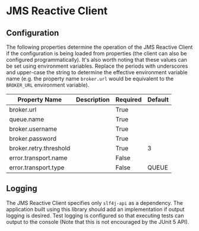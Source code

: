 # JMS Reactive Client

## Configuration

The following properties determine the operation of the JMS Reactive Client
if the configuration is being loaded from properties (the client can also be
configured programmatically).  It's also worth noting that these values can
be set using environment variables.  Replace the periods with underscores and
upper-case the string to determine the effective environment variable name
(e.g. the property name ``broker.url`` would be equivalent to the
``BROKER_URL`` environment variable).

| Property Name          | Description                   | Required | Default |
| ---------------------- | ----------------------------- | -------- |-------- |
| broker.url             |                               | True     |         |
| queue.name             |                               | True     |         |
| broker.username        |                               | True     |         |
| broker.password        |                               | True     |         |
| broker.retry.threshold |                               | True     | 3       |
| error.transport.name   |                               | False    |         |
| error.transport.type   |                               | False    | QUEUE   |

## Logging

The JMS Reactive Client specifies only ``slf4j-api`` as a dependency.  The
application built using this library should add an implementation if output
logging is desired.  Test logging is configured so that executing tests can
output to the console (Note that this is not encouraged by the JUnit 5 API).
